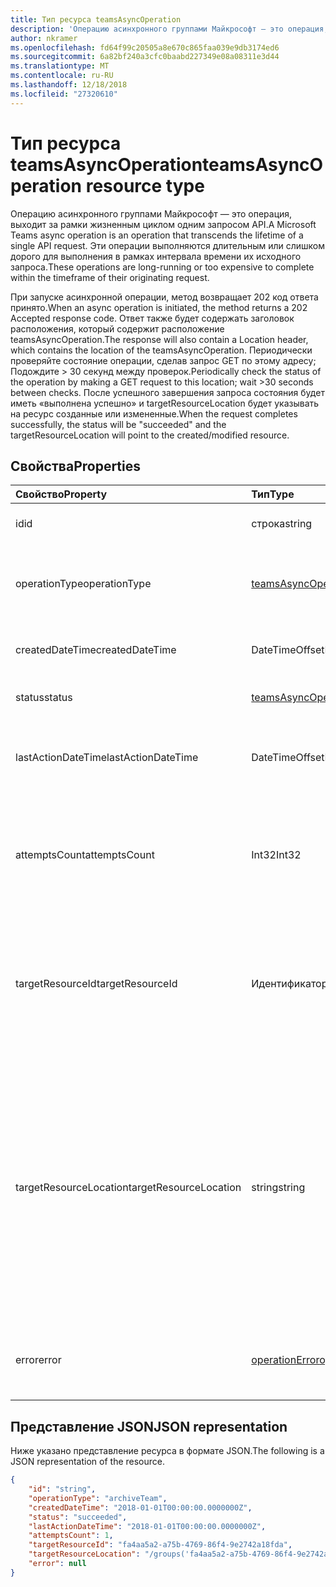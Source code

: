```yaml
---
title: Тип ресурса teamsAsyncOperation
description: 'Операцию асинхронного группами Майкрософт — это операция, выходит за рамки жизненным циклом одним запросом API. '
author: nkramer
ms.openlocfilehash: fd64f99c20505a8e670c865faa039e9db3174ed6
ms.sourcegitcommit: 6a82bf240a3cfc0baabd227349e08a08311e3d44
ms.translationtype: MT
ms.contentlocale: ru-RU
ms.lasthandoff: 12/18/2018
ms.locfileid: "27320610"
---
```

# <a name="teamsasyncoperation-resource-type"></a><span data-ttu-id="bf2df-103">Тип ресурса teamsAsyncOperation</span><span class="sxs-lookup"><span data-stu-id="bf2df-103">teamsAsyncOperation resource type</span></span>



<span data-ttu-id="bf2df-104">Операцию асинхронного группами Майкрософт — это операция, выходит за рамки жизненным циклом одним запросом API.</span><span class="sxs-lookup"><span data-stu-id="bf2df-104">A Microsoft Teams async operation is an operation that transcends the lifetime of a single API request.</span></span> <span data-ttu-id="bf2df-105">Эти операции выполняются длительным или слишком дорого для выполнения в рамках интервала времени их исходного запроса.</span><span class="sxs-lookup"><span data-stu-id="bf2df-105">These operations are long-running or too expensive to complete within the timeframe of their originating request.</span></span>

<span data-ttu-id="bf2df-106">При запуске асинхронной операции, метод возвращает 202 код ответа принято.</span><span class="sxs-lookup"><span data-stu-id="bf2df-106">When an async operation is initiated, the method returns a 202 Accepted response code.</span></span> <span data-ttu-id="bf2df-107">Ответ также будет содержать заголовок расположения, который содержит расположение teamsAsyncOperation.</span><span class="sxs-lookup"><span data-stu-id="bf2df-107">The response will also contain a Location header, which contains the location of the teamsAsyncOperation.</span></span> <span data-ttu-id="bf2df-108">Периодически проверяйте состояние операции, сделав запрос GET по этому адресу; Подождите > 30 секунд между проверок.</span><span class="sxs-lookup"><span data-stu-id="bf2df-108">Periodically check the status of the operation by making a GET request to this location; wait >30 seconds between checks.</span></span>
<span data-ttu-id="bf2df-109">После успешного завершения запроса состояния будет иметь «выполнена успешно» и targetResourceLocation будет указывать на ресурс созданные или измененные.</span><span class="sxs-lookup"><span data-stu-id="bf2df-109">When the request completes successfully, the status will be "succeeded" and the targetResourceLocation will point to the created/modified resource.</span></span>

## <a name="properties"></a><span data-ttu-id="bf2df-110">Свойства</span><span class="sxs-lookup"><span data-stu-id="bf2df-110">Properties</span></span>

| <span data-ttu-id="bf2df-111">Свойство</span><span class="sxs-lookup"><span data-stu-id="bf2df-111">Property</span></span> | <span data-ttu-id="bf2df-112">Тип</span><span class="sxs-lookup"><span data-stu-id="bf2df-112">Type</span></span>   | <span data-ttu-id="bf2df-113">Описание</span><span class="sxs-lookup"><span data-stu-id="bf2df-113">Description</span></span> |
|:---------------|:--------|:----------|
|<span data-ttu-id="bf2df-114">id</span><span class="sxs-lookup"><span data-stu-id="bf2df-114">id</span></span>|<span data-ttu-id="bf2df-115">строка</span><span class="sxs-lookup"><span data-stu-id="bf2df-115">string</span></span> |<span data-ttu-id="bf2df-116">Операция уникальный идентификатор.</span><span class="sxs-lookup"><span data-stu-id="bf2df-116">Unique operation id.</span></span>|
|<span data-ttu-id="bf2df-117">operationType</span><span class="sxs-lookup"><span data-stu-id="bf2df-117">operationType</span></span>|[<span data-ttu-id="bf2df-118">teamsAsyncOperationType</span><span class="sxs-lookup"><span data-stu-id="bf2df-118">teamsAsyncOperationType</span></span>](teamsasyncoperationtype.md) |<span data-ttu-id="bf2df-119">Указывает, какой тип операции, описанного.</span><span class="sxs-lookup"><span data-stu-id="bf2df-119">Denotes which type of operation is being described.</span></span>|
|<span data-ttu-id="bf2df-120">createdDateTime</span><span class="sxs-lookup"><span data-stu-id="bf2df-120">createdDateTime</span></span>|<span data-ttu-id="bf2df-121">DateTimeOffset</span><span class="sxs-lookup"><span data-stu-id="bf2df-121">DateTimeOffset</span></span> |<span data-ttu-id="bf2df-122">Время создания операции.</span><span class="sxs-lookup"><span data-stu-id="bf2df-122">Time when the operation was created.</span></span>|
|<span data-ttu-id="bf2df-123">status</span><span class="sxs-lookup"><span data-stu-id="bf2df-123">status</span></span>|[<span data-ttu-id="bf2df-124">teamsAsyncOperationStatus</span><span class="sxs-lookup"><span data-stu-id="bf2df-124">teamsAsyncOperationStatus</span></span>](teamsasyncoperationstatus.md)| <span data-ttu-id="bf2df-125">Состояние операции.</span><span class="sxs-lookup"><span data-stu-id="bf2df-125">Operation status.</span></span>|
|<span data-ttu-id="bf2df-126">lastActionDateTime</span><span class="sxs-lookup"><span data-stu-id="bf2df-126">lastActionDateTime</span></span>|<span data-ttu-id="bf2df-127">DateTimeOffset</span><span class="sxs-lookup"><span data-stu-id="bf2df-127">DateTimeOffset</span></span> |<span data-ttu-id="bf2df-128">Время последнего обновления асинхронной операции.</span><span class="sxs-lookup"><span data-stu-id="bf2df-128">Time when the async operation was last updated.</span></span>|
|<span data-ttu-id="bf2df-129">attemptsCount</span><span class="sxs-lookup"><span data-stu-id="bf2df-129">attemptsCount</span></span>|<span data-ttu-id="bf2df-130">Int32</span><span class="sxs-lookup"><span data-stu-id="bf2df-130">Int32</span></span>|<span data-ttu-id="bf2df-131">Количество раз, когда операция перед помечаются как успешные и неудачные.</span><span class="sxs-lookup"><span data-stu-id="bf2df-131">Number of times the operation was attempted before being marked successful or failed.</span></span>|
|<span data-ttu-id="bf2df-132">targetResourceId</span><span class="sxs-lookup"><span data-stu-id="bf2df-132">targetResourceId</span></span>|<span data-ttu-id="bf2df-133">Идентификатор GUID</span><span class="sxs-lookup"><span data-stu-id="bf2df-133">guid</span></span> |<span data-ttu-id="bf2df-134">Идентификатор объекта, который создал или изменены в результате этой асинхронной операции, обычно [группы](../resources/team.md).</span><span class="sxs-lookup"><span data-stu-id="bf2df-134">The ID of the object that's created or modified as result of this async operation, typically a [team](../resources/team.md).</span></span>|
|<span data-ttu-id="bf2df-135">targetResourceLocation</span><span class="sxs-lookup"><span data-stu-id="bf2df-135">targetResourceLocation</span></span>|<span data-ttu-id="bf2df-136">string</span><span class="sxs-lookup"><span data-stu-id="bf2df-136">string</span></span>|<span data-ttu-id="bf2df-137">Расположение объекта, который создал или изменил как результат этой асинхронной операции.</span><span class="sxs-lookup"><span data-stu-id="bf2df-137">The location of the object that's created or modified as result of this async operation.</span></span> <span data-ttu-id="bf2df-138">Этот URL-адрес следует рассматривать как Непрозрачное значение и не синтаксический анализ в его компонента пути.</span><span class="sxs-lookup"><span data-stu-id="bf2df-138">This URL should be treated as an opaque value and not parsed into its component paths.</span></span>|
|<span data-ttu-id="bf2df-139">error</span><span class="sxs-lookup"><span data-stu-id="bf2df-139">error</span></span>|[<span data-ttu-id="bf2df-140">operationError</span><span class="sxs-lookup"><span data-stu-id="bf2df-140">operationError</span></span>](operationerror.md)|<span data-ttu-id="bf2df-141">Любая ошибка, которая приводит к сбою асинхронной операции.</span><span class="sxs-lookup"><span data-stu-id="bf2df-141">Any error that causes the async operation to fail.</span></span>|

## <a name="json-representation"></a><span data-ttu-id="bf2df-142">Представление JSON</span><span class="sxs-lookup"><span data-stu-id="bf2df-142">JSON representation</span></span>

<span data-ttu-id="bf2df-143">Ниже указано представление ресурса в формате JSON.</span><span class="sxs-lookup"><span data-stu-id="bf2df-143">The following is a JSON representation of the resource.</span></span>

<!-- {
  "blockType": "resource",
  "keyProperty": "id",
  "@odata.type": "microsoft.graph.teamsasyncoperation"
}-->

```json
{
    "id": "string",
    "operationType": "archiveTeam",
    "createdDateTime": "2018-01-01T00:00:00.0000000Z",
    "status": "succeeded",
    "lastActionDateTime": "2018-01-01T00:00:00.0000000Z",
    "attemptsCount": 1,
    "targetResourceId": "fa4aa5a2-a75b-4769-86f4-9e2742a18fda",
    "targetResourceLocation": "/groups('fa4aa5a2-a75b-4769-86f4-9e2742a18fda')/team",
    "error": null
}
```

<!-- uuid: 20fd7863-9545-40d4-ae8f-fee2d115a690
2015-10-25 14:57:30 UTC -->
<!-- {
  "type": "#page.annotation",
  "description": "teams async operation resource",
  "keywords": "",
  "section": "documentation",
  "tocPath": ""
}-->
